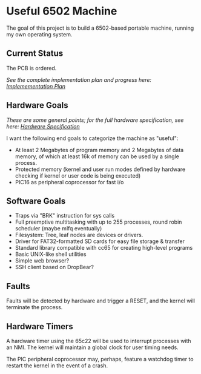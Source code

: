 # Useful 6502 Machine

The goal of this project is to build a 6502-based portable machine,
running my own operating system.

## Current Status

The PCB is ordered.

*See the complete implementation plan and progress here: [Implemementation Plan](./IMPLEMENTATION_PLAN.md)*

## Hardware Goals

*These are some general points; for the full hardware specification, see here: [Hardware Specification](./HARDWARE.md)*

I want the following end goals to categorize the machine as "useful":

- At least 2 Megabytes of program memory and 2 Megabytes of data memory, of which at least 16k of memory can be used by a single process.
- Protected memory (kernel and user run modes defined by hardware checking if kernel or user code is being executed)
- PIC16 as peripheral coprocessor for fast i/o

## Software Goals

- Traps via "BRK" instruction for sys calls
- Full preemptive multitasking with up to 255 processes, round robin scheduler (maybe mlfq eventually)
- Filesystem: Tree, leaf nodes are devices or drivers.
- Driver for FAT32-formatted SD cards for easy file storage & transfer
- Standard library compatible with cc65 for creating high-level programs
- Basic UNIX-like shell utilities
- Simple web browser?
- SSH client based on DropBear?

## Faults

Faults will be detected by hardware and trigger a RESET, and the kernel will terminate the process.

## Hardware Timers

A hardware timer using the 65c22 will be used to interrupt processes with an NMI.
The kernel will maintain a global clock for user timing needs.

The PIC peripheral coprocessor may, perhaps, feature a watchdog timer to restart the kernel in the event of a crash.
